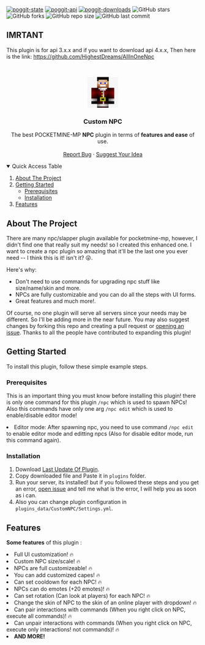 [![poggit-state](https://poggit.pmmp.io/shield.state/CustomNPC)](https://poggit.pmmp.io/p/CustomNPC)
[![poggit-api](https://poggit.pmmp.io/shield.api/CustomNPC)](https://poggit.pmmp.io/p/CustomNPC)
[![poggit-downloads](https://poggit.pmmp.io/shield.dl.total/CustomNPC)](https://poggit.pmmp.io/p/CustomNPC)
![GitHub stars](https://img.shields.io/github/stars/HighestDreams/CustomNPC?style=plastic&color=gold)
![GitHub forks](https://img.shields.io/github/forks/HighestDreams/CustomNPC?style=plastic&color=dark_green)
![GitHub repo size](https://img.shields.io/github/repo-size/HighestDreams/CustomNPC?style=plastic&color=dark_green)
![GitHub last commit](https://img.shields.io/github/last-commit/HighestDreams/CustomNPC?color=dark_green&style=plastic)

## IMRTANT
This plugin is for api 3.x.x and if you want to download api 4.x.x, Then here is the link:
https://github.com/HighestDreams/AllInOneNpc

<!-- PROJECT LOGO -->
<br />
<p align="center">
  <a href="https://github.com/HighestDreams/CustomNPC">
    <img src="icon.png" alt="Logo" width="80" height="80">
  </a>

  <h3 align="center">Custom NPC</h3>

  <p align="center">
    The best POCKETMINE-MP <strong>NPC</strong> plugin in terms of <strong>features and ease</strong> of use.
    <br />
    <br />
    <a href="https://github.com/HighestDreams/CustomNPC/issues/new">Report Bug</a>
    ·
    <a href="https://github.com/HighestDreams/CustomNPC/issues/new">Suggest Your Idea</a>
  </p>
</p>



<!-- TABLE OF CONTENTS -->
<details open="open">
  <summary>Quick Access Table</summary>
  <ol>
    <li>
      <a href="#about-the-project">About The Project</a>
    </li>
    <li>
      <a href="#getting-started">Getting Started</a>
      <ul>
        <li><a href="#prerequisites">Prerequisites</a></li>
        <li><a href="#installation">Installation</a></li>
      </ul>
    </li>
    <li><a href="#features">Features</a></li>
  </ol>
</details>



<!-- ABOUT THE PROJECT -->
## About The Project

There are many npc/slapper plugin available for pocketmine-mp, however, I didn't find one that really suit my needs! so I created this enhanced one. I want to create a npc plugin so amazing that it'll be the last one you ever need -- I think this is it! isn't it? 😜.

Here's why:
* Don't need to use commands for upgrading npc stuff like size/name/skin and more.
* NPCs are fully customizable and you can do all the steps with UI forms.
* Great features and much more!.

Of course, no one plugin will serve all servers since your needs may be different. So I'll be adding more in the near future. You may also suggest changes by forking this repo and creating a pull request or <a href='https://github.com/HighestDreams/CustomNPC/issues/new'>opening an issue</a>. Thanks to all the people have contributed to expanding this plugin!



<!-- GETTING STARTED -->
## Getting Started

To install this plugin, follow these simple example steps.

### Prerequisites

This is an important thing you must know before installing this plugin! there is only one command for this plugin <code>/npc</code> which is used to spawn NPCs! Also this commands have only one arg <code>/npc edit</code> which is used to enable/disable editor mode! 

  <li>Editor mode: After spawning npc, you need to use command <code>/npc edit</code> to enable editor mode and editting npcs (Also for disable editor mode, run this command again).</li>

### Installation

1. Download [Last Update Of Plugin](https://poggit.pmmp.io/p/CustomNPC).
2. Copy downloaded file and Paste it in <code>plugins</code> folder.
3. Run your server, its installed! but if you followed these steps and you get an error, <a href='https://github.com/HighestDreams/CustomNPC/issues/new'>open issue</a> and tell me what is the error, I will help you as soon as i can.
4. Also you can change plugin configuration in <code>plugins_data/CustomNPC/Settings.yml</code>.



<!-- features EXAMPLES -->
## Features

<p><strong>Some features</strong> of this plugin :</p>
<li>Full UI customization! 🔥</li> 
<li>Custom NPC size/scale! 🔥</li>
<li>NPCs are full customizeable! 🔥</li>
<li>You can add customized capes! 🔥</li>
<li>Can set cooldown for each NPC! 🔥</li>
<li>NPCs can do emotes (+20 emotes)! 🔥</li>
<li>Can set rotation (Can look at players) for each NPC! 🔥</li>
<li>Change the skin of NPC to the skin of an online player with dropdown! 🔥</li>
<li>Can pair interactions with commands (When you right click on NPC, execute all commands)! 🔥</li>
<li>Can unpair interactions with commands (When you right click on NPC, execute only interactions! not commands)! 🔥</li>
<li><strong>AND MORE!<strong></li>





<!-- MARKDOWN LINKS & IMAGES -->
<!-- https://www.markdownguide.org/basic-syntax/#reference-style-links -->
[contributors-shield]: https://img.shields.io/github/contributors/othneildrew/Best-README-Template.svg?style=for-the-badge
[contributors-url]: https://github.com/othneildrew/Best-README-Template/graphs/contributors
[forks-shield]: https://img.shields.io/github/forks/othneildrew/Best-README-Template.svg?style=for-the-badge
[forks-url]: https://github.com/othneildrew/Best-README-Template/network/members
[stars-shield]: https://img.shields.io/github/stars/othneildrew/Best-README-Template.svg?style=for-the-badge
[stars-url]: https://github.com/othneildrew/Best-README-Template/stargazers
[issues-shield]: https://img.shields.io/github/issues/othneildrew/Best-README-Template.svg?style=for-the-badge
[issues-url]: https://github.com/othneildrew/Best-README-Template/issues
[license-shield]: https://img.shields.io/github/license/othneildrew/Best-README-Template.svg?style=for-the-badge
[license-url]: https://github.com/othneildrew/Best-README-Template/blob/master/LICENSE.txt
[linkedin-shield]: https://img.shields.io/badge/-LinkedIn-black.svg?style=for-the-badge&logo=linkedin&colorB=555
[linkedin-url]: https://linkedin.com/in/othneildrew
[product-screenshot]: images/screenshot.png
